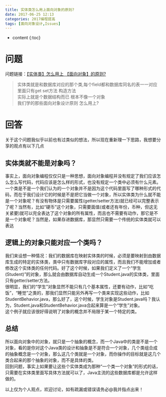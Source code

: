 ```yaml
---
title: 实体类怎么用上面向对象的原则?
date: 2017-06-25 12:13
categories: 2017编程提高
tags: [面向对象设计,Issues]
---
```


* content
{:toc}

# 问题
问题链接：[【实体类】怎么用上 【面向对象】的原则?](https://github.com/onlyliuxin/coding2017/issues/455)  
> 实体类就是和数据库对应的那个类,每个field都和数据库同名的表一一对应  
里面只有get set方法 构造方法  
实际上就是个数据结构而已 根本不像一个对象  
我们学的那些面向对象设计原则 怎么用上?

# 回答
关于这个问题我似乎以前也有过类似的想法，所以现在重新理一下思路，我想要分享的观点有以下几点
## 实体类就不能是对象吗？
事实上，面向对象编程仅仅只是一种思想，面向对象编程并没有规定了我们应该怎么怎么写代码，代码应该是怎么样的形式，也没有规定一个类中必须有什么元素。  
一个类是不是一个我们认为的一个对象并不是因为这个代码里面写了哪种形式的代码，而在于我们设计它的时候是不是把它当做一个对象，所以实体类为什么就不能是一个对象呢？有没有物体是只需要属性(getter/setter方法)就已经可以完整表示了呢？当然有，比如“硬币”这个对象，只需要面值(或者还有年份，币种，但这无关紧要)就可以完全表达了这个对象的所有属性，而且也不需要有动作，那它是不是一个对象呢？当然是，如果存进数据库，那显然只需要一个传统的实体类就可以表达
## 逻辑上的对象只能对应一个类吗？
我们来设想一种情况：我们的数据库在映射实体类的时候，必须是要映射到由数据库生成的特定的实体类，类中只有数据库字段对应的属性，而且我们不能增加或者修改这个实体类的任何代码。好了这个时候，如果我们定义了一个“学生(Student)”的对象，那么就会由数据库自动生成一个Student.java的实体类，里面只有getter/setter方法。  
很明显，我们的“学生”对象显然不能只有几个基本属性，还要有动作，比如“吃饭”，“睡觉”之类的，那我们显然只能另外再写一个类来实现这些动作，比如StudentBehavior.java，那么好了，这个时候，学生对象是Student.java吗？我认为，Student.java和StudentBehavior.java合起来算是一个“学生”对象。  
这个例子就应该很好得说明了对象的概念并不局限于某一个特定的类。
## 总结
所以面向对象中的对象，就只是一个抽象的概念，而一个Java中的类是不是一个对象，看的是你对这个Java类的设计和抽象是不是符合一个对象，几个类组合成的抽象概念是一个对象，那么这几个类就是一个对象，而你操作的目标就是这几个类合起来的那个抽象的对象，而不是具体的类。  
回到问题，事实上如果要让这些个实体类成为那种“一个类一个对象”的形式的话，只需要在实体类里面写具体方法就可以了，Java主流的这些数据库都是允许这样做的。  

以上仅为个人观点，欢迎讨论，如有疏漏或错误请务必@我并指点出来！